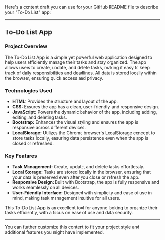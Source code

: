 Here's a content draft you can use for your GitHub README file to describe your "To-Do List" app:

---

## To-Do List App

### Project Overview

The To-Do List App is a simple yet powerful web application designed to help users efficiently manage their tasks and stay organized. The app allows users to create, update, and delete tasks, making it easy to keep track of daily responsibilities and deadlines. All data is stored locally within the browser, ensuring quick access and privacy.

### Technologies Used

- **HTML:** Provides the structure and layout of the app.
- **CSS:** Ensures the app has a clean, user-friendly, and responsive design.
- **JavaScript:** Powers the dynamic behavior of the app, including adding, editing, and deleting tasks.
- **Bootstrap:** Enhances the visual styling and ensures the app is responsive across different devices.
- **LocalStorage:** Utilizes the Chrome browser's LocalStorage concept to store tasks locally, ensuring data persistence even when the app is closed or refreshed.

### Key Features

- **Task Management:** Create, update, and delete tasks effortlessly.
- **Local Storage:** Tasks are stored locally in the browser, ensuring that your data is preserved even after you close or refresh the app.
- **Responsive Design:** Built with Bootstrap, the app is fully responsive and works seamlessly on all devices.
- **User-Friendly Interface:** Designed with simplicity and ease of use in mind, making task management intuitive for all users.

This To-Do List App is an excellent tool for anyone looking to organize their tasks efficiently, with a focus on ease of use and data security.

---

You can further customize this content to fit your project style and additional features you might have implemented.
